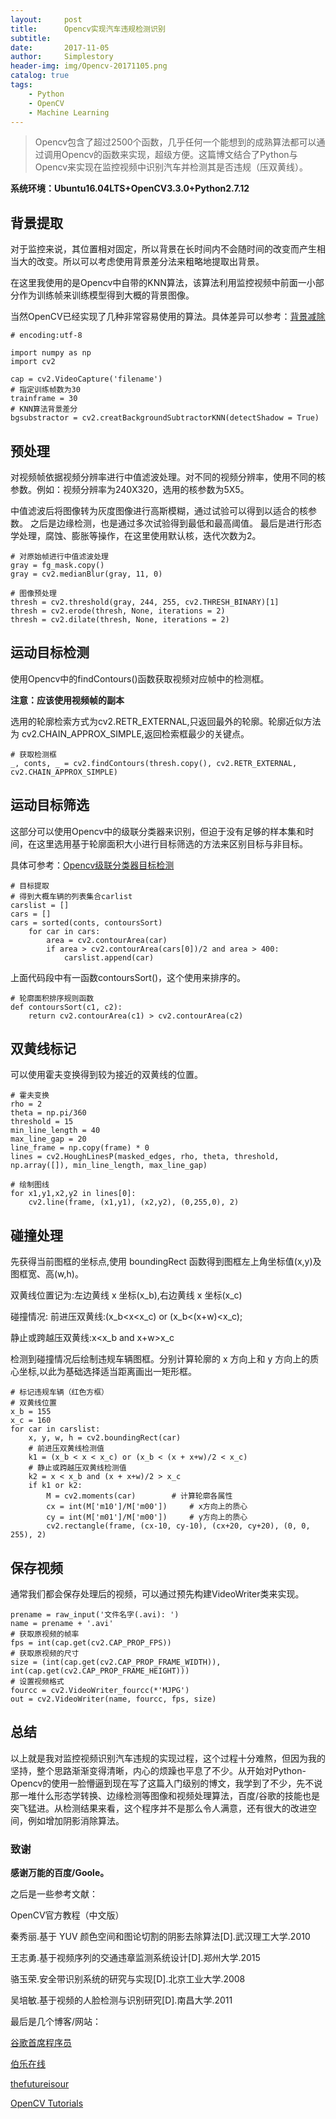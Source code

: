 ```yaml
---
layout:     post
title:      Opencv实现汽车违规检测识别
subtitle:   
date:       2017-11-05
author:     Simplestory
header-img: img/Opencv-20171105.png
catalog: true
tags:
    - Python
    - OpenCV
    - Machine Learning
---
```


>Opencv包含了超过2500个函数，几乎任何一个能想到的成熟算法都可以通过调用Opencv的函数来实现，超级方便。这篇博文结合了Python与Opencv来实现在监控视频中识别汽车并检测其是否违规（压双黄线）。

**系统环境：Ubuntu16.04LTS+OpenCV3.3.0+Python2.7.12**

## 背景提取

对于监控来说，其位置相对固定，所以背景在长时间内不会随时间的改变而产生相当大的改变。所以可以考虑使用背景差分法来粗略地提取出背景。

在这里我使用的是Opencv中自带的KNN算法，该算法利用监控视频中前面一小部分作为训练帧来训练模型得到大概的背景图像。

当然OpenCV已经实现了几种非常容易使用的算法。具体差异可以参考：[背景减除](http://www.jianshu.com/p/12533816eddf)

```
# encoding:utf-8

import numpy as np
import cv2

cap = cv2.VideoCapture('filename')
# 指定训练帧数为30
trainframe = 30
# KNN算法背景差分
bgsubstractor = cv2.creatBackgroundSubtractorKNN(detectShadow = True)
```

## 预处理

对视频帧依据视频分辨率进行中值滤波处理。对不同的视频分辨率，使用不同的核参数。例如：视频分辨率为240X320，选用的核参数为5X5。

中值滤波后将图像转为灰度图像进行高斯模糊，通过试验可以得到以适合的核参数。
之后是边缘检测，也是通过多次试验得到最低和最高阈值。
最后是进行形态学处理，腐蚀、膨胀等操作，在这里使用默认核，迭代次数为2。

```
# 对原始帧进行中值滤波处理
gray = fg_mask.copy()
gray = cv2.medianBlur(gray, 11, 0)

# 图像预处理
thresh = cv2.threshold(gray, 244, 255, cv2.THRESH_BINARY)[1]
thresh = cv2.erode(thresh, None, iterations = 2)
thresh = cv2.dilate(thresh, None, iterations = 2)
```

## 运动目标检测

使用Opencv中的findContours()函数获取视频对应帧中的检测框。

**注意：应该使用视频帧的副本**

选用的轮廓检索方式为cv2.RETR_EXTERNAL,只返回最外的轮廓。轮廓近似方法为 cv2.CHAIN_APPROX_SIMPLE,返回检索框最少的关键点。

```
# 获取检测框
_, conts, _ = cv2.findContours(thresh.copy(), cv2.RETR_EXTERNAL, cv2.CHAIN_APPROX_SIMPLE)
```

## 运动目标筛选

这部分可以使用Opencv中的级联分类器来识别，但迫于没有足够的样本集和时间，在这里选用基于轮廓面积大小进行目标筛选的方法来区别目标与非目标。

具体可参考：[Opencv级联分类器目标检测](http://blog.csdn.net/u012507022/article/details/53981399)

```
# 目标提取
# 得到大概车辆的列表集合carlist
carslist = []
cars = []
cars = sorted(conts, contoursSort)
    for car in cars:
        area = cv2.contourArea(car)
        if area > cv2.contourArea(cars[0])/2 and area > 400:
            carslist.append(car)
```

上面代码段中有一函数contoursSort()，这个使用来排序的。

```
# 轮廓面积排序规则函数
def contoursSort(c1, c2):
    return cv2.contourArea(c1) > cv2.contourArea(c2)
```

## 双黄线标记

可以使用霍夫变换得到较为接近的双黄线的位置。

```
# 霍夫变换
rho = 2
theta = np.pi/360
threshold = 15
min_line_length = 40
max_line_gap = 20
line_frame = np.copy(frame) * 0
lines = cv2.HoughLinesP(masked_edges, rho, theta, threshold, np.array([]), min_line_length, max_line_gap)

# 绘制图线
for x1,y1,x2,y2 in lines[0]:    
    cv2.line(frame, (x1,y1), (x2,y2), (0,255,0), 2)  
```

## 碰撞处理

先获得当前图框的坐标点,使用 boundingRect 函数得到图框左上角坐标值(x,y)及图框宽、高(w,h)。

双黄线位置记为:左边黄线 x 坐标(x_b),右边黄线 x 坐标(x_c)

碰撞情况:
前进压双黄线:(x_b<x<x_c) or (x_b<(x+w)<x_c);

静止或跨越压双黄线:x<x_b and x+w>x_c

检测到碰撞情况后绘制违规车辆图框。分别计算轮廓的 x 方向上和 y 方向上的质心坐标,以此为基础选择适当距离画出一矩形框。

```
# 标记违规车辆（红色方框）
# 双黄线位置
x_b = 155
x_c = 160
for car in carslist:
    x, y, w, h = cv2.boundingRect(car)
    # 前进压双黄线检测值
    k1 = (x_b < x < x_c) or (x_b < (x + x+w)/2 < x_c)
    # 静止或跨越压双黄线检测值
    k2 = x < x_b and (x + x+w)/2 > x_c
    if k1 or k2:
        M = cv2.moments(car)        # 计算轮廓各属性
        cx = int(M['m10']/M['m00'])     # x方向上的质心
        cy = int(M['m01']/M['m00'])     # y方向上的质心 
        cv2.rectangle(frame, (cx-10, cy-10), (cx+20, cy+20), (0, 0, 255), 2)
```

## 保存视频

通常我们都会保存处理后的视频，可以通过预先构建VideoWriter类来实现。

```
prename = raw_input('文件名字(.avi): ')
name = prename + '.avi'
# 获取原视频的帧率
fps = int(cap.get(cv2.CAP_PROP_FPS))
# 获取原视频的尺寸
size = (int(cap.get(cv2.CAP_PROP_FRAME_WIDTH)), int(cap.get(cv2.CAP_PROP_FRAME_HEIGHT)))
# 设置视频格式
fourcc = cv2.VideoWriter_fourcc(*'MJPG')
out = cv2.VideoWriter(name, fourcc, fps, size)
```

## 总结

以上就是我对监控视频识别汽车违规的实现过程，这个过程十分难熬，但因为我的坚持，整个思路渐渐变得清晰，内心的烦躁也平息了不少。从开始对Python-Opencv的使用一脸懵逼到现在写了这篇入门级别的博文，我学到了不少，先不说那一堆什么形态学转换、边缘检测等图像和视频处理算法，百度/谷歌的技能也是突飞猛进。从检测结果来看，这个程序并不是那么令人满意，还有很大的改进空间，例如增加阴影消除算法。

### 致谢

**感谢万能的百度/Goole。**

之后是一些参考文献：

OpenCV官方教程（中文版）

秦秀丽.基于 YUV 颜色空间和图论切割的阴影去除算法[D].武汉理工大学.2010

王志勇.基于视频序列的交通违章监测系统设计[D].郑州大学.2015

骆玉荣.安全带识别系统的研究与实现[D].北京工业大学.2008

吴培敏.基于视频的人脸检测与识别研究[D].南昌大学.2011

最后是几个博客/网站：

[谷歌首席程序员](http://blog.csdn.net/qq_29777421/article/details/74737300)

[伯乐在线](http://python.jobbole.com/81593/)

[thefutureisour](http://blog.csdn.net/thefutureisour/article/details/7530344)

[OpenCV Tutorials](https://docs.opencv.org/master/d9/df8/tutorial_root.html)